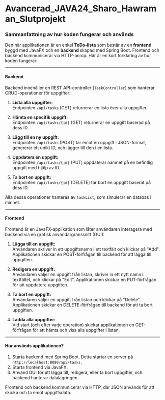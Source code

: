 # Avancerad_JAVA24_Sharo_Hawraman_Slutprojekt

### **Sammanfattning av hur koden fungerar och används**

Den här applikationen är en enkel **ToDo-lista** som består av en **frontend** byggd med JavaFX och en **backend** skapad med Spring Boot. Frontend och backend kommunicerar via HTTP-anrop. Här är en kort förklaring av hur koden fungerar:

---

#### **Backend**
Backend innehåller en REST API-controller (`TaskController`) som hanterar CRUD-operationer för uppgifter:

1. **Lista alla uppgifter:**  
   Endpointen `/api/tasks` (GET) returnerar en lista över alla uppgifter.

2. **Hämta en specifik uppgift:**  
   Endpointen `/api/tasks/{id}` (GET) returnerar en uppgift baserad på dess ID.

3. **Lägg till en ny uppgift:**  
   Endpointen `/api/tasks` (POST) tar emot en uppgift i JSON-format, genererar ett unikt ID, och lägger till den i en lista.

4. **Uppdatera en uppgift:**  
   Endpointen `/api/tasks/{id}` (PUT) uppdaterar namnet på en befintlig uppgift med hjälp av ID.

5. **Ta bort en uppgift:**  
   Endpointen `/api/tasks/{id}` (DELETE) tar bort en uppgift baserat på dess ID.

Alla dessa operationer hanteras av `taskList`, som simulerar en databas i minnet.

---

#### **Frontend**
Frontend är en JavaFX-applikation som låter användaren interagera med backend via en grafisk användargränssnitt (GUI):

1. **Lägga till en uppgift:**  
   Användaren skriver in ett uppgiftsnamn i ett textfält och klickar på "Add". Applikationen skickar en POST-förfrågan till backend för att lägga till uppgiften.

2. **Redigera en uppgift:**  
   Användaren väljer en uppgift från listan, skriver in ett nytt namn i textfältet, och klickar på "Edit". Applikationen skickar en PUT-förfrågan för att uppdatera uppgiften.

3. **Ta bort en uppgift:**  
   Användaren väljer en uppgift från listan och klickar på "Delete". Applikationen skickar en DELETE-förfrågan till backend för att ta bort uppgiften.

4. **Ladda alla uppgifter:**  
   Vid start (och efter varje operation) skickar applikationen en GET-förfrågan för att hämta och visa alla uppgifter i listan.

---

#### **Hur används applikationen?**
1. Starta backend med Spring Boot. Detta startar en server på `http://localhost:8080/api/tasks`.  
2. Starta frontend via JavaFX.  
3. Använd GUI för att lägga till, redigera, eller ta bort uppgifter, och backend hanterar datalagringen.  

Frontend och backend kommunicerar via HTTP, där JSON används för att skicka och ta emot uppgiftsdata.
